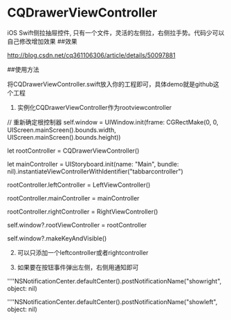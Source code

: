 # CQDrawerViewController
iOS Swift侧拉抽屉控件, 只有一个文件，灵活的左侧拉，右侧拉手势。代码少可以自己修改增加效果
##效果

http://blog.csdn.net/cq361106306/article/details/50097881

##使用方法

将CQDrawerViewController.swift放入你的工程即可，具体demo就是github这个工程

1. 实例化CQDrawerViewController作为rootviewcontroller

// 重新确定根控制器
self.window = UIWindow.init(frame: CGRectMake(0, 0, UIScreen.mainScreen().bounds.width, UIScreen.mainScreen().bounds.height))

let rootController = CQDrawerViewController()

let mainController = UIStoryboard.init(name: "Main", bundle: nil).instantiateViewControllerWithIdentifier("tabbarcontroller")

rootController.leftController = LeftViewController()

rootController.mainController = mainController


rootController.rightController = RightViewController()

self.window?.rootViewController = rootController

self.window?.makeKeyAndVisible()

2. 可以只添加一个leftcontroller或者rightcontroller

3. 如果要在按钮事件弹出左侧，右侧用通知即可

''''NSNotificationCenter.defaultCenter().postNotificationName("showright", object: nil)

''''NSNotificationCenter.defaultCenter().postNotificationName("showleft", object: nil)

